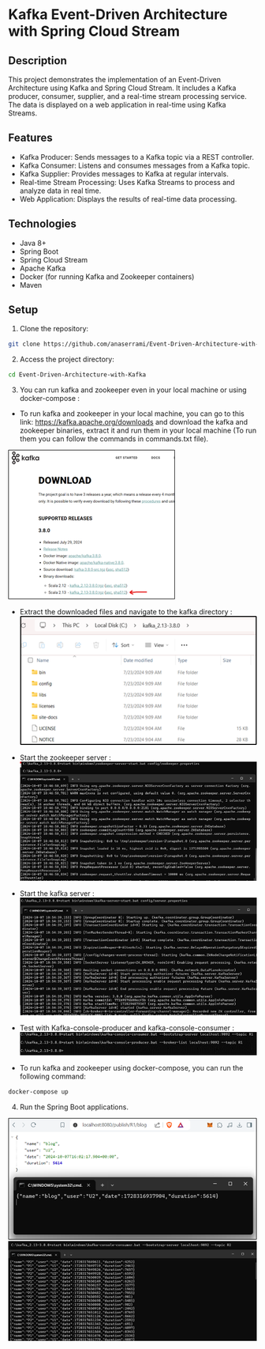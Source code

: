 # Kafka Event-Driven Architecture with Spring Cloud Stream

## Description
This project demonstrates the implementation of an Event-Driven Architecture using Kafka and Spring Cloud Stream. It includes a Kafka producer, consumer, supplier, and a real-time stream processing service. The data is displayed on a web application in real-time using Kafka Streams.

## Features
- Kafka Producer: Sends messages to a Kafka topic via a REST controller.
- Kafka Consumer: Listens and consumes messages from a Kafka topic.
- Kafka Supplier: Provides messages to Kafka at regular intervals.
- Real-time Stream Processing: Uses Kafka Streams to process and analyze data in real time.
- Web Application: Displays the results of real-time data processing.

## Technologies
- Java 8+
- Spring Boot
- Spring Cloud Stream
- Apache Kafka
- Docker (for running Kafka and Zookeeper containers)
- Maven

## Setup
1. Clone the repository:

```bash
git clone https://github.com/anaserrami/Event-Driven-Architecture-with-Kafka.git
```

2. Access the project directory:

```bash
cd Event-Driven-Architecture-with-Kafka
```

3. You can run kafka and zookeeper even in your local machine or using docker-compose :

- To run kafka and zookeeper in your local machine, you can go to this link: https://kafka.apache.org/downloads and download the kafka and zookeeper binaries, extract it and run them in your local machine (To run them you can follow the commands in commands.txt file).

![img.png](assets/img.png)
- Extract the downloaded files and navigate to the kafka directory :
![img_1.png](assets/img_1.png)
- Start the zookeeper server :
![img_2.png](assets/img_2.png)
- Start the kafka server :
![img_3.png](assets/img_3.png)
- Test with Kafka-console-producer and kafka-console-consumer :
![img_4.png](assets/img_4.png)

- To run kafka and zookeeper using docker-compose, you can run the following command:
```bash
docker-compose up
```

4. Run the Spring Boot applications.

![img_5.png](assets/img_5.png)
![img_6.png](assets/img_6.png)